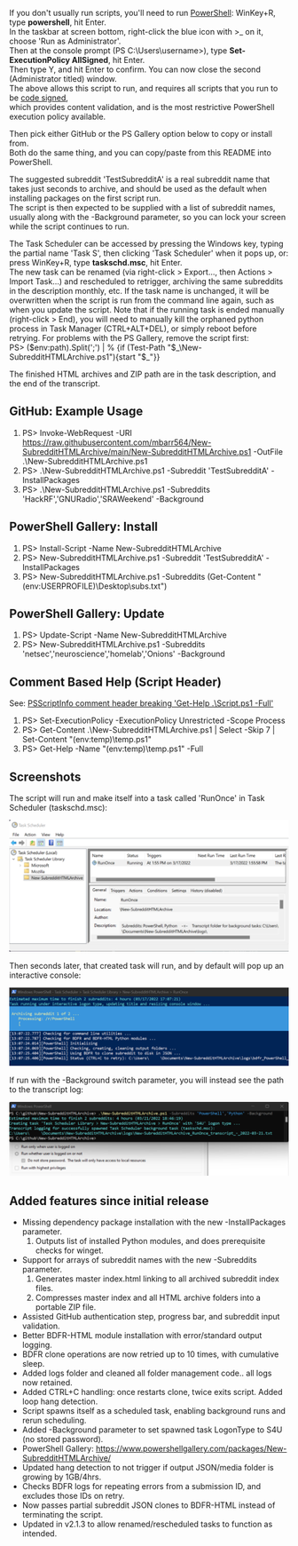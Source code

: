If you don't usually run scripts, you'll need to run [PowerShell](https://docs.microsoft.com/en-us/learn/modules/introduction-to-powershell/): WinKey+R, type **powershell**, hit Enter.  
In the taskbar at screen bottom, right-click the blue icon with >_ on it, choose 'Run as Administrator'.  
Then at the console prompt (PS C:\Users\username>), type **Set-ExecutionPolicy AllSigned**, hit Enter.  
Then type Y, and hit Enter to confirm. You can now close the second (Administrator titled) window.  
The above allows this script to run, and requires all scripts that you run to be [code signed](https://blog.devgenius.io/powershell-code-signing-fc6086aeb61e?gi=8e073d4477a7),  
which provides content validation, and is the most restrictive PowerShell execution policy available.  
  
Then pick either GitHub or the PS Gallery option below to copy or install from.  
Both do the same thing, and you can copy/paste from this README into PowerShell.  
  
The suggested subreddit 'TestSubredditA' is a real subreddit name that takes just seconds to archive, and should be used as the default when installing packages on the first script run.  
The script is then expected to be supplied with a list of subreddit names, usually along with the -Background parameter, so you can lock your screen while the script continues to run.  
  
The Task Scheduler can be accessed by pressing the Windows key, typing the partial name 'Task S', then clicking 'Task Scheduler' when it pops up, or: press WinKey+R, type **taskschd.msc**, hit Enter.  
The new task can be renamed (via right-click > Export..., then Actions > Import Task...) and rescheduled to retrigger, archiving the same subreddits in the description monthly, etc. If the task name is unchanged, it will be overwritten when the script is run from the command line again, such as when you update the script. Note that if the running task is ended manually (right-click > End), you will need to manually kill the orphaned python process in Task Manager (CTRL+ALT+DEL), or simply reboot before retrying. For problems with the PS Gallery, remove the script first:  
PS> ($env:path).Split(';') | % {if (Test-Path "$\_\New-SubredditHTMLArchive.ps1"){start "$\_"}}  
  
The finished HTML archives and ZIP path are in the task description, and the end of the transcript.  
  
## GitHub: Example Usage  
1) PS> Invoke-WebRequest -URI https://raw.githubusercontent.com/mbarr564/New-SubredditHTMLArchive/main/New-SubredditHTMLArchive.ps1 -OutFile .\New-SubredditHTMLArchive.ps1  
2) PS> .\New-SubredditHTMLArchive.ps1 -Subreddit 'TestSubredditA' -InstallPackages  
3) PS> .\New-SubredditHTMLArchive.ps1 -Subreddits 'HackRF','GNURadio','SRAWeekend' -Background  
  
## PowerShell Gallery: Install  
1) PS> Install-Script -Name New-SubredditHTMLArchive  
2) PS> New-SubredditHTMLArchive.ps1 -Subreddit 'TestSubredditA' -InstallPackages  
3) PS> New-SubredditHTMLArchive.ps1 -Subreddits (Get-Content "$($env:USERPROFILE)\Desktop\subs.txt")  
  
## PowerShell Gallery: Update  
1) PS> Update-Script -Name New-SubredditHTMLArchive  
2) PS> New-SubredditHTMLArchive.ps1 -Subreddits 'netsec','neuroscience','homelab','Onions' -Background  
  
## Comment Based Help (Script Header)  
See: [PSScriptInfo comment header breaking 'Get-Help .\Script.ps1 -Full'](https://stackoverflow.com/questions/71579241/powershell-gallery-psscriptinfo-comment-header-breaking-get-help-myscriptname/71579958#71579958)  
1) PS> Set-ExecutionPolicy -ExecutionPolicy Unrestricted -Scope Process  
2) PS> Get-Content .\New-SubredditHTMLArchive.ps1 | Select -Skip 7 | Set-Content "$($env:temp)\temp.ps1"  
3) PS> Get-Help -Name "$($env:temp)\temp.ps1" -Full  
  
## Screenshots  
The script will run and make itself into a task called 'RunOnce' in Task Scheduler (taskschd.msc):  
  
![Task Scheduler Screenshot](./screenshots/screenshotTaskScheduler.png "Task Scheduler Screenshot")
  
Then seconds later, that created task will run, and by default will pop up an interactive console:  
  
![Interactive Screenshot](./screenshots/screenshotScript.png "Interactive Screenshot")
  
If run with the -Background switch parameter, you will instead see the path to the transcript log:  
  
![Background Task Screenshot](./screenshots/screenshotBackground.png "Background Task Screenshot")
  
## Added features since initial release  
- Missing dependency package installation with the new -InstallPackages parameter.
    1. Outputs list of installed Python modules, and does prerequisite checks for winget.
- Support for arrays of subreddit names with the new -Subreddits parameter.
    1. Generates master index.html linking to all archived subreddit index files.
    2. Compresses master index and all HTML archive folders into a portable ZIP file.
- Assisted GitHub authentication step, progress bar, and subreddit input validation.
- Better BDFR-HTML module installation with error/standard output logging.
- BDFR clone operations are now retried up to 10 times, with cumulative sleep.
- Added logs folder and cleaned all folder management code.. all logs now retained.
- Added CTRL+C handling: once restarts clone, twice exits script. Added loop hang detection.
- Script spawns itself as a scheduled task, enabling background runs and rerun scheduling.
- Added -Background parameter to set spawned task LogonType to S4U (no stored password).
- PowerShell Gallery: https://www.powershellgallery.com/packages/New-SubredditHTMLArchive/
- Updated hang detection to not trigger if output JSON/media folder is growing by 1GB/4hrs.
- Checks BDFR logs for repeating errors from a submission ID, and excludes those IDs on retry.
- Now passes partial subreddit JSON clones to BDFR-HTML instead of terminating the script.
- Updated in v2.1.3 to allow renamed/rescheduled tasks to function as intended.